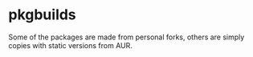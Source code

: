 # pkgbuilds

Some of the packages are made from personal forks, others are simply copies with static versions from AUR.
